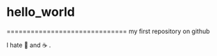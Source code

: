 # hello_world
==============================
my first repository on github

I hate :pizza: and :coffee: .
